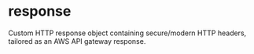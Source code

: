 # response

Custom HTTP response object containing secure/modern HTTP headers, tailored as an AWS API gateway response.
